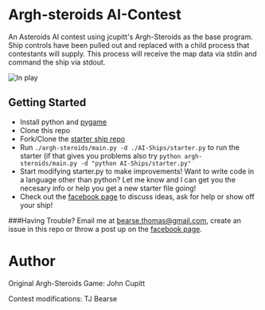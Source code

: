 # Argh-steroids AI-Contest

An Asteroids AI contest using jcupitt's Argh-Steroids as the base program. Ship controls have been pulled out and replaced with a child process that contestants will supply. This process will receive the map data via stdin and command the ship via stdout.

![In play](/screenshots/play.png)

## Getting Started
- Install python and [pygame](http://pygame.org)
- Clone this repo
- Fork/Clone the [starter ship repo](https://github.com/tjbearse/AI-Ships)
- Run `./argh-steroids/main.py -d ./AI-Ships/starter.py` to run the starter (if that gives you problems also try `python argh-steroids/main.py -d "python AI-Ships/starter.py"`
- Start modifying starter.py to make improvements! Want to write code in a language other than python? Let me know and I can get you the necesary info or help you get a new starter file going!
- Check out the [facebook page](https://www.facebook.com/pages/Programming-Competition/1787964051429244) to discuss ideas, ask for help or show off your ship!
 
###Having Trouble?
Email me at bearse.thomas@gmail.com, create an issue in this repo or throw a post up on the [facebook page](https://www.facebook.com/pages/Programming-Competition/1787964051429244). 

# Author

Original Argh-Steroids Game: John Cupitt

Contest modifications: TJ Bearse

